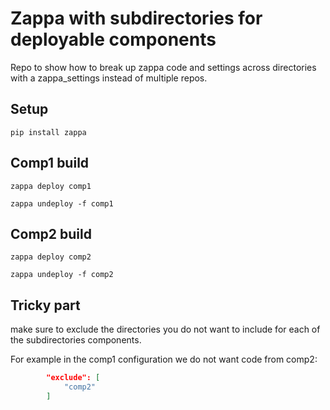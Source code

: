 # Zappa with subdirectories for deployable components

Repo to show how to break up zappa code and settings across directories with a zappa_settings instead of multiple repos.

## Setup

`pip install zappa`

## Comp1 build

`zappa deploy comp1`

`zappa undeploy -f comp1`

## Comp2 build

`zappa deploy comp2`

`zappa undeploy -f comp2`

## Tricky part

make sure to exclude the directories you do not want to include for each of the subdirectories components.

For example in the comp1 configuration we do not want code from comp2:

```json
        "exclude": [
            "comp2"
        ]

```
